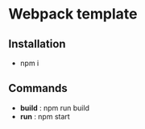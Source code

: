 # Webpack template
## Installation

- npm i

## Commands 

- **build** : npm run build
- **run** : npm start